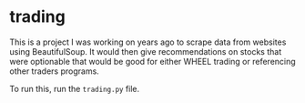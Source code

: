 # trading

This is a project I was working on years ago to scrape data from websites using BeautifulSoup. 
It would then give recommendations on stocks that were optionable that would be good for either WHEEL trading or 
referencing other traders programs.

To run this, run the `trading.py` file.
